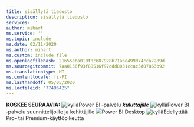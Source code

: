 ```yaml
---
title: sisällytä tiedosto
description: sisällytä tiedosto
services: ''
author: mihart
ms.service: ''
ms.topic: include
ms.date: 02/11/2020
ms.author: mihart
ms.custom: include file
ms.openlocfilehash: 21655eba010f0c687928b71a6e499d74cca7289d
ms.sourcegitcommit: 7aa0136f93f88516f97ddd8031ccac5d07863b92
ms.translationtype: HT
ms.contentlocale: fi-FI
ms.lasthandoff: 05/05/2020
ms.locfileid: "77496425"
---
```

<Token>**KOSKEE SEURAAVIA:** ![kyllä](media/yes.png)Power BI ‑palvelu ***kuluttajille*** ![kyllä](media/yes.png)Power BI ‑palvelu suunnittelijoille ja kehittäjille ![](media/no.png)Power BI Desktop ![kyllä](media/yes.png)Edellyttää Pro- tai Premium-käyttöoikeutta  </Token>